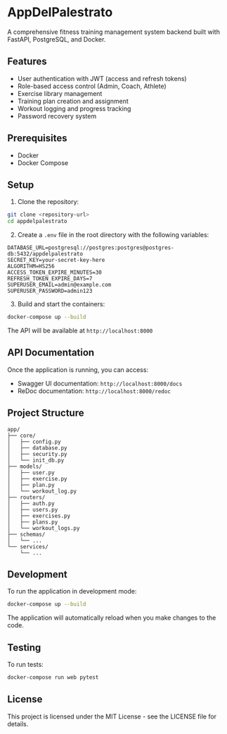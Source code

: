 # AppDelPalestrato

A comprehensive fitness training management system backend built with FastAPI, PostgreSQL, and Docker.

## Features

- User authentication with JWT (access and refresh tokens)
- Role-based access control (Admin, Coach, Athlete)
- Exercise library management
- Training plan creation and assignment
- Workout logging and progress tracking
- Password recovery system

## Prerequisites

- Docker
- Docker Compose

## Setup

1. Clone the repository:
```bash
git clone <repository-url>
cd appdelpalestrato
```

2. Create a `.env` file in the root directory with the following variables:
```env
DATABASE_URL=postgresql://postgres:postgres@postgres-db:5432/appdelpalestrato
SECRET_KEY=your-secret-key-here
ALGORITHM=HS256
ACCESS_TOKEN_EXPIRE_MINUTES=30
REFRESH_TOKEN_EXPIRE_DAYS=7
SUPERUSER_EMAIL=admin@example.com
SUPERUSER_PASSWORD=admin123
```

3. Build and start the containers:
```bash
docker-compose up --build
```

The API will be available at `http://localhost:8000`

## API Documentation

Once the application is running, you can access:
- Swagger UI documentation: `http://localhost:8000/docs`
- ReDoc documentation: `http://localhost:8000/redoc`

## Project Structure

```
app/
├── core/
│   ├── config.py
│   ├── database.py
│   ├── security.py
│   └── init_db.py
├── models/
│   ├── user.py
│   ├── exercise.py
│   ├── plan.py
│   └── workout_log.py
├── routers/
│   ├── auth.py
│   ├── users.py
│   ├── exercises.py
│   ├── plans.py
│   └── workout_logs.py
├── schemas/
│   └── ...
└── services/
    └── ...
```

## Development

To run the application in development mode:

```bash
docker-compose up --build
```

The application will automatically reload when you make changes to the code.

## Testing

To run tests:

```bash
docker-compose run web pytest
```

## License

This project is licensed under the MIT License - see the LICENSE file for details. 